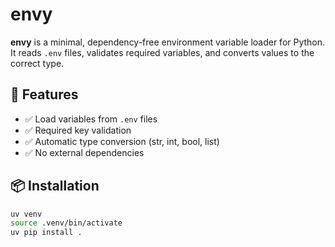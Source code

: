 # envy

**envy** is a minimal, dependency-free environment variable loader for Python.  
It reads `.env` files, validates required variables, and converts values to the correct type.

## 🚀 Features

- ✅ Load variables from `.env` files
- ✅ Required key validation
- ✅ Automatic type conversion (str, int, bool, list)
- ✅ No external dependencies

## 📦 Installation

```bash
uv venv
source .venv/bin/activate
uv pip install .
